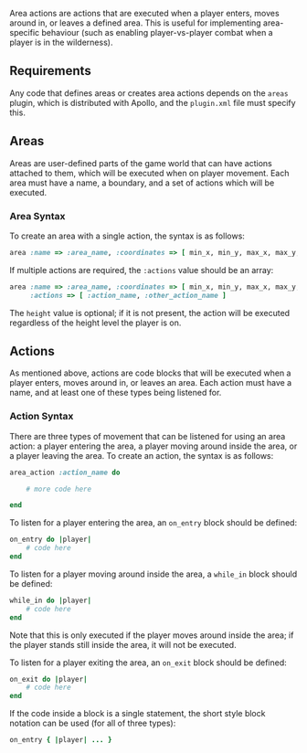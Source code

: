 Area actions are actions that are executed when a player enters, moves around in, or leaves a defined area. This is useful for implementing area-specific behaviour (such as enabling player-vs-player combat when a player is in the wilderness).

## Requirements

Any code that defines areas or creates area actions depends on the `areas` plugin, which is distributed with Apollo, and the `plugin.xml` file must specify this.

## Areas

Areas are user-defined parts of the game world that can have actions attached to them, which will be executed when on player movement. Each area must have a name, a boundary, and a set of actions which will be executed.

### Area Syntax

To create an area with a single action, the syntax is as follows:

```ruby
area :name => :area_name, :coordinates => [ min_x, min_y, max_x, max_y, height ], :actions => :action_name
```

If multiple actions are required, the `:actions` value should be an array:

```ruby
area :name => :area_name, :coordinates => [ min_x, min_y, max_x, max_y, height ],
     :actions => [ :action_name, :other_action_name ]
```
The `height` value is optional; if it is not present, the action will be executed regardless of the height level the player is on.

## Actions

As mentioned above, actions are code blocks that will be executed when a player enters, moves around in, or leaves an area. Each action must have a name, and at least one of these types being listened for.

### Action Syntax

There are three types of movement that can be listened for using an area action: a player entering the area, a player moving around inside the area, or a player leaving the area. To create an action, the syntax is as follows:

```ruby
area_action :action_name do

    # more code here

end
```

To listen for a player entering the area, an `on_entry` block should be defined:

```ruby
on_entry do |player|
    # code here
end
```

To listen for a player moving around inside the area, a `while_in` block should be defined:

```ruby
while_in do |player|
    # code here
end
```

Note that this is only executed if the player moves around inside the area; if the player stands still inside the area, it will not be executed.

To listen for a player exiting the area, an `on_exit` block should be defined:

```ruby
on_exit do |player|
    # code here
end
```

If the code inside a block is a single statement, the short style block notation can be used (for all of three types):

```ruby
on_entry { |player| ... }
```